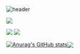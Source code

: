 ![header](https://capsule-render.vercel.app/api?type=slice&color=timeAuto&height=300&section=header&text=ParkJeeHoonGit();&fontSize=70)

<img src="https://img.shields.io/badge/Android-3DDC84?style=flat-square&logo=Android&logoColor=white"/>

<img src="https://img.shields.io/badge/Java-007396?style=flat-square&logo=Java&logoColor=white"/> <img src="https://img.shields.io/badge/Jquery-0769AD?style=flat-square&logo=Jquery&logoColor=white"/>


[![Anurag's GitHub stats](https://github-readme-stats.vercel.app/api?username=ParkHanSeo)](https://github.com/anuraghazra/github-readme-stats)<a href="https://github.com/KrKanki" target="_blank"><img align="center" src="https://github-readme-stats.vercel.app/api/top-langs/?username=ParkHanSeo&layout=compact&theme=buefy&hide_border=true" /></a>






<!--
**ParkHanSeo/ParkHanSeo** is a ✨ _special_ ✨ repository because its `README.md` (this file) appears on your GitHub profile.

Here are some ideas to get you started:

- 🔭 I’m currently working on ...
- 🌱 I’m currently learning ...
- 👯 I’m looking to collaborate on ...
- 🤔 I’m looking for help with ...
- 💬 Ask me about ...
- 📫 How to reach me: ...
- 😄 Pronouns: ...
- ⚡ Fun fact: ...
-->
